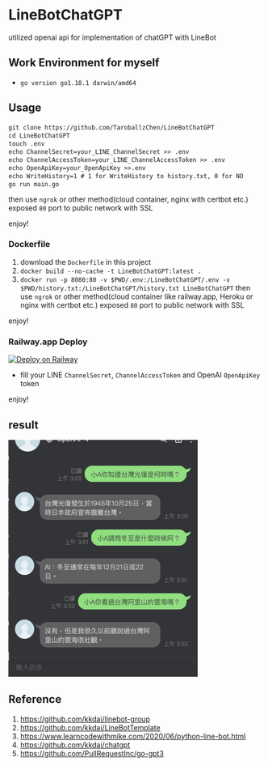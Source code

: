 # LineBotChatGPT
utilized openai api for implementation of chatGPT with LineBot

## Work Environment for myself
- `go version go1.18.1 darwin/amd64`

## Usage

```shell
git clone https://github.com/TaroballzChen/LineBotChatGPT
cd LineBotChatGPT
touch .env
echo ChannelSecret=your_LINE_ChannelSecret >> .env
echo ChannelAccessToken=your_LINE_ChannelAccessToken >> .env
echo OpenApiKey=your_OpenApiKey >>.env
echo WriteHistory=1 # 1 for WriteHistory to history.txt, 0 for NO
go run main.go
```

then use `ngrok` or other method(cloud container, nginx with certbot etc.) exposed `80` port to public network with SSL 

enjoy!

### Dockerfile
1. download the `Dockerfile` in this project
2. `docker build --no-cache -t LineBotChatGPT:latest .`
3. `docker run -p 8080:80 -v $PWD/.env:/LineBotChatGPT/.env -v $PWD/history.txt:/LineBotChatGPT/history.txt LineBotChatGPT`
then use `ngrok` or other method(cloud container like railway.app, Heroku or nginx with certbot etc.) exposed `80` port to public network with SSL

enjoy!

### Railway.app Deploy
[![Deploy on Railway](https://railway.app/button.svg)](https://railway.app/new/template/2W7m9_?referralCode=Taroballz)

- fill your LINE `ChannelSecret`, `ChannelAccessToken` and OpenAI `OpenApiKey` token

enjoy!




## result
![img.png](img.png)

## Reference
1. https://github.com/kkdai/linebot-group
2. https://github.com/kkdai/LineBotTemplate
3. https://www.learncodewithmike.com/2020/06/python-line-bot.html
4. https://github.com/kkdai/chatgpt
5. https://github.com/PullRequestInc/go-gpt3